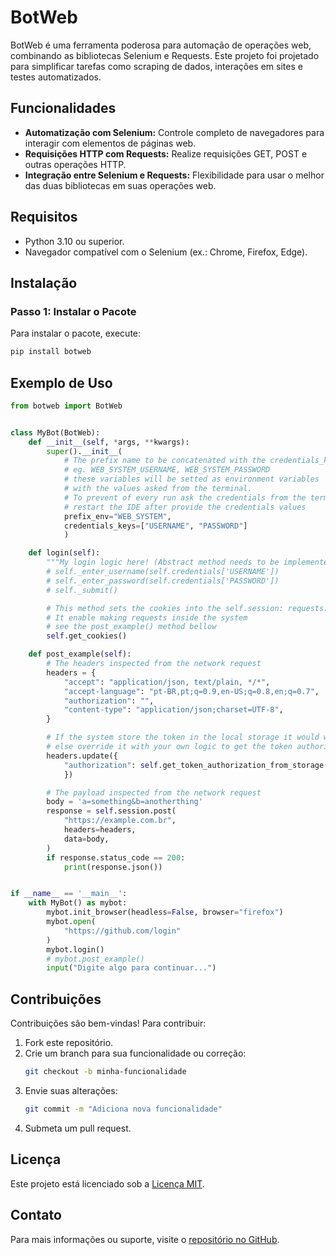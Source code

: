 # BotWeb

BotWeb é uma ferramenta poderosa para automação de operações web, combinando as bibliotecas Selenium e Requests. Este projeto foi projetado para simplificar tarefas como scraping de dados, interações em sites e testes automatizados.

## Funcionalidades

- **Automatização com Selenium:** Controle completo de navegadores para interagir com elementos de páginas web.
- **Requisições HTTP com Requests:** Realize requisições GET, POST e outras operações HTTP.
- **Integração entre Selenium e Requests:** Flexibilidade para usar o melhor das duas bibliotecas em suas operações web.

## Requisitos

- Python 3.10 ou superior.
- Navegador compatível com o Selenium (ex.: Chrome, Firefox, Edge).

## Instalação

### Passo 1: Instalar o Pacote

Para instalar o pacote, execute:

```bash
pip install botweb
```

## Exemplo de Uso

```python
from botweb import BotWeb


class MyBot(BotWeb):
    def __init__(self, *args, **kwargs):
        super().__init__(
            # The prefix name to be concatenated with the credentials_keys
            # eg. WEB_SYSTEM_USERNAME, WEB_SYSTEM_PASSWORD
            # these variables will be setted as environment variables
            # with the values asked from the terminal.
            # To prevent of every run ask the credentials from the terminal
            # restart the IDE after provide the credentials values
            prefix_env="WEB_SYSTEM",
            credentials_keys=["USERNAME", "PASSWORD"]
            )

    def login(self):
        """My login logic here! (Abstract method needs to be implemented)"""
        # self._enter_username(self.credentials['USERNAME'])
        # self._enter_password(self.credentials['PASSWORD'])
        # self._submit()

        # This method sets the cookies into the self.session: requests.Session
        # It enable making requests inside the system
        # see the post_example() method bellow
        self.get_cookies()

    def post_example(self):
        # The headers inspected from the network request
        headers = {
            "accept": "application/json, text/plain, */*",
            "accept-language": "pt-BR,pt;q=0.9,en-US;q=0.8,en;q=0.7",
            "authorization": "",
            "content-type": "application/json;charset=UTF-8",
        }

        # If the system store the token in the local storage it would work,
        # else override it with your own logic to get the token authorization
        headers.update({
            "authorization": self.get_token_authorization_from_storage()
            })

        # The payload inspected from the network request
        body = 'a=something&b=anotherthing'
        response = self.session.post(
            "https://example.com.br",
            headers=headers,
            data=body,
        )
        if response.status_code == 200:
            print(response.json())


if __name__ == '__main__':
    with MyBot() as mybot:
        mybot.init_browser(headless=False, browser="firefox")
        mybot.open(
            "https://github.com/login"
        )
        mybot.login()
        # mybot.post_example()
        input("Digite algo para continuar...")

```

## Contribuições

Contribuições são bem-vindas! Para contribuir:

1. Fork este repositório.
2. Crie um branch para sua funcionalidade ou correção:
   ```bash
   git checkout -b minha-funcionalidade
   ```
3. Envie suas alterações:
   ```bash
   git commit -m "Adiciona nova funcionalidade"
   ```
4. Submeta um pull request.

## Licença

Este projeto está licenciado sob a [Licença MIT](LICENSE).

## Contato

Para mais informações ou suporte, visite o [repositório no GitHub](https://github.com/botlorien/botweb).

